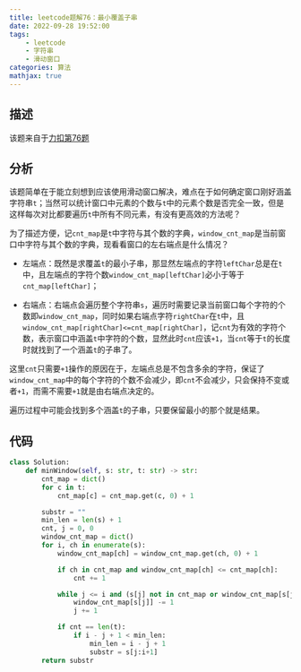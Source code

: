 ```yaml
---
title: leetcode题解76：最小覆盖子串
date: 2022-09-28 19:52:00
tags:
    - leetcode
    - 字符串
    - 滑动窗口
categories: 算法
mathjax: true
---
```


## 描述

该题来自于[力扣第76题](https://leetcode.cn/problems/minimum-window-substring/)

<!--more-->

## 分析

该题简单在于能立刻想到应该使用滑动窗口解决，难点在于如何确定窗口刚好涵盖字符串`t`；当然可以统计窗口中元素的个数与`t`中的元素个数是否完全一致，但是这样每次对比都要遍历`t`中所有不同元素，有没有更高效的方法呢？

为了描述方便，记`cnt_map`是`t`中字符与其个数的字典，`window_cnt_map`是当前窗口中字符与其个数的字典，现看看窗口的左右端点是什么情况？

* 左端点：既然是求覆盖`t`的最小子串，那显然左端点的字符`leftChar`总是在`t`中，且左端点的字符个数`window_cnt_map[leftChar]`必小于等于`cnt_map[leftChar]`；

* 右端点：右端点会遍历整个字符串`s`，遍历时需要记录当前窗口每个字符的个数即`window_cnt_map`，同时如果右端点字符`rightChar`在`t`中，且`window_cnt_map[rightChar]<=cnt_map[rightChar]`，记`cnt`为有效的字符个数，表示窗口中涵盖`t`中字符的个数，显然此时`cnt`应该`+1`，当`cnt`等于`t`的长度时就找到了一个涵盖`t`的子串了。

这里`cnt`只需要`+1`操作的原因在于，左端点总是不包含多余的字符，保证了`window_cnt_map`中的每个字符的个数不会减少，即`cnt`不会减少，只会保持不变或者`+1`，而需不需要`+1`就是由右端点决定的。

遍历过程中可能会找到多个涵盖`t`的子串，只要保留最小的那个就是结果。

## 代码

```python
class Solution:
    def minWindow(self, s: str, t: str) -> str:
        cnt_map = dict()
        for c in t:
            cnt_map[c] = cnt_map.get(c, 0) + 1

        substr = ""
        min_len = len(s) + 1
        cnt, j = 0, 0
        window_cnt_map = dict()
        for i, ch in enumerate(s):
            window_cnt_map[ch] = window_cnt_map.get(ch, 0) + 1

            if ch in cnt_map and window_cnt_map[ch] <= cnt_map[ch]:
                cnt += 1

            while j <= i and (s[j] not in cnt_map or window_cnt_map[s[j]] > cnt_map[s[j]]):
                window_cnt_map[s[j]] -= 1
                j += 1

            if cnt == len(t):
                if i - j + 1 < min_len:
                    min_len = i - j + 1
                    substr = s[j:i+1]
        return substr
```

